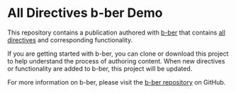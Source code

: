 # All Directives b-ber Demo

This repository contains a publication authored with [b-ber](https://github.com/triplecanopy/b-ber/) that contains [all directives](https://github.com/triplecanopy/b-ber/wiki/all-directives) and corresponding functionality.

If you are getting started with b-ber, you can clone or download this project to help understand the process of authoring content. When new directives or functionality are added to b-ber, this project will be updated.

For more information on b-ber, please visit the [b-ber repository](https://github.com/triplecanopy/b-ber) on GitHub.
